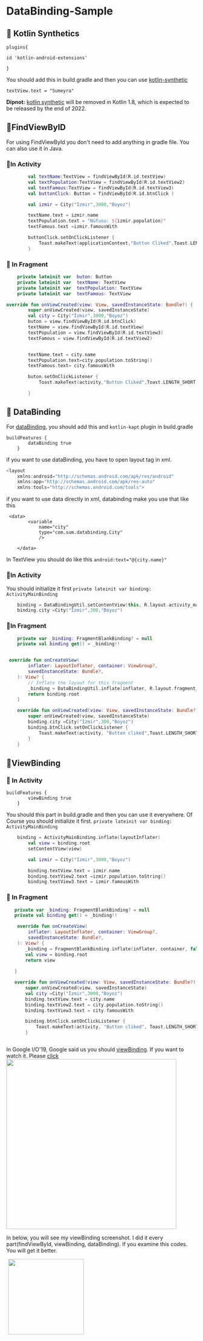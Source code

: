 # DataBinding-Sample

## :loudspeaker: Kotlin Synthetics

```
plugins{

id 'kotlin-android-extensions'

}

```

You should add this in build.gradle and then you can use [kotlin-synthetic](https://android-developers.googleblog.com/2022/02/discontinuing-kotlin-synthetics-for-views.html)
````
textView.text = "Sumeyra"
````
**Dipnot:** [kotlin synthetic](https://android-developers.googleblog.com/2020/11/the-future-of-kotlin-android-extensions.html) will be removed in Kotlin 1.8, which is expected to be released by the end of 2022.  



## :loudspeaker:FindViewByID
For using FindViewById you don't need to add anything in gradle file.  You can also use it in Java.

### :round_pushpin:In Activity

````Kotlin
        val textName:TextView = findViewById(R.id.textView)
        val textPopulation:TextView = findViewById(R.id.textView2)
        val textFamous:TextView = findViewById(R.id.textView3)
        val buttonClick: Button = findViewById(R.id.btnClick )

        val izmir = City("İzmir",3000,"Boyoz")

        textName.text = izmir.name
        textPopulation.text = "Nüfusu: ${izmir.population}"
        textFamous.text =izmir.famousWith

        buttonClick.setOnClickListener {
            Toast.makeText(applicationContext,"Button Cliked",Toast.LENGTH_SHORT).show()
        }

````

### :round_pushpin: In Fragment

```Kotlin
    private lateinit var  buton: Button
    private lateinit var  textName: TextView
    private lateinit var  textPopulation: TextView
    private lateinit var  textFamous: TextView

```

```Kotlin
override fun onViewCreated(view: View, savedInstanceState: Bundle?) {
        super.onViewCreated(view, savedInstanceState)
        val city = City("İzmir",3000,"Boyoz")
        buton = view.findViewById(R.id.btnClick)
        textName = view.findViewById(R.id.textView)
        textPopulation = view.findViewById(R.id.textView3)
        textFamous = view.findViewById(R.id.textView2)


        textName.text = city.name
        textPopulation.text=city.population.toString()
        textFamous.text= city.famousWith

        buton.setOnClickListener {
            Toast.makeText(activity,"Button Cliked",Toast.LENGTH_SHORT).show()

        }

```

## :loudspeaker: DataBinding

For [dataBinding](https://developer.android.com/jetpack/androidx/releases/databinding), you should add this and ``kotlin-kapt`` plugin in build.gradle 
````
buildFeatures {
        dataBinding true
    }
````

if you want to use dataBinding, you have to open layout tag in xml.

````Kotlin
<layout
    xmlns:android="http://schemas.android.com/apk/res/android"
    xmlns:app="http://schemas.android.com/apk/res-auto"
    xmlns:tools="http://schemas.android.com/tools">

````

if you want to use data directly in xml, databinding make you use that like this

````
 <data>
        <variable
            name="city"
            type="com.sum.databinding.City"
            />

    </data>
````


In TextView  you should do like this  ``` android:text="@{city.name}" ``` 

### :round_pushpin:In Activity 
You should initialize it first ```private lateinit var binding: ActivityMainBinding ```

```Kotlin
    binding = DataBindingUtil.setContentView(this, R.layout.activity_main)
    binding.city =City("İzmir",300,"Boyoz")


```

###  :round_pushpin:In Fragment

```Kotlin
    private var _binding: FragmentBlankBinding? = null
    private val binding get() = _binding!!

```

```Kotlin

 override fun onCreateView(
        inflater: LayoutInflater, container: ViewGroup?,
        savedInstanceState: Bundle?,
    ): View? {
        // Inflate the layout for this fragment
        _binding = DataBindingUtil.inflate(inflater, R.layout.fragment_blank, container, false)
        return binding.root
    }

    override fun onViewCreated(view: View, savedInstanceState: Bundle?) {
        super.onViewCreated(view, savedInstanceState)
        binding.city =City("İzmir",300,"Boyoz")
        binding.btnClick.setOnClickListener {
            Toast.makeText(activity, "Button cliked",Toast.LENGTH_SHORT).show()
        }
    }

```


## :loudspeaker:ViewBinding

### :round_pushpin: In Activity
````
buildFeatures {
        viewBinding true
    }
````
You should this part in build.gradle and then you can use it everywhere. Of Course you should initialize it first. 
```private lateinit var binding: ActivityMainBinding ```

```Kotlin
    binding = ActivityMainBinding.inflate(layoutInflater)
        val view = binding.root
        setContentView(view)

        val izmir = City("İzmir",3000,"Boyoz")

        binding.textView.text = izmir.name
        binding.textView2.text =izmir.population.toString()
        binding.textView3.text = izmir.famousWith

```

 ### :round_pushpin: In Fragment
 
 ```Kotlin
    private var _binding: FragmentBlankBinding? = null
    private val binding get() = _binding!!

 
 ```
 
 
 ```Kotlin
     override fun onCreateView(
         inflater: LayoutInflater, container: ViewGroup?,
         savedInstanceState: Bundle?,
     ): View? {
        _binding = FragmentBlankBinding.inflate(inflater, container, false)
        val view = binding.root
        return view
        
    }

    override fun onViewCreated(view: View, savedInstanceState: Bundle?) {
        super.onViewCreated(view, savedInstanceState)
        val city =City("İzmir",3000,"Boyoz")
        binding.textView.text = city.name
        binding.textView2.text = city.population.toString()
        binding.textView3.text = city.famousWith

        binding.btnClick.setOnClickListener {
            Toast.makeText(activity, "Button cliked", Toast.LENGTH_SHORT).show()
        }


 
 ```
 
 
In Google I/O'19, Google said us you should [viewBinding](https://developer.android.com/topic/libraries/view-binding). If you want to watch it. Please [click](https://www.youtube.com/watch?v=Qxj2eBmXLHg&t=446s)
 <img src="https://user-images.githubusercontent.com/41166029/171000852-18e981da-edd1-4207-9ee0-1043d1be2115.png" width="450"/>
 
 
 
 
In below, you will see my viewBinding screenshot. I did it every part(findViewById, viewBinding, dataBinding). If you examine this codes. You will get it better. 

 <img src="https://user-images.githubusercontent.com/41166029/170981243-4a0a0288-7ac0-4f5d-ad98-0d35245a7014.png" width="200" hspace="5"/>



  
  

  
  
